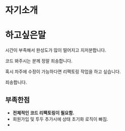 # 자기소개

# 하고싶은말

시간이 부족해서 완성도가 많이 떨어지고 지저분합니다.

코드 봐주시는 분께 정말 죄송합니다.

혹시 차주에 수정이 가능하다면 리팩토링 작업을 하고 싶습니다.

죄송합니다.

## 

## 부족한점 
* **전체적인 코드 리팩토링이 필요함.**
* 회원가입 및 투두 추가시에 상태 초기화 로직이 빠짐.
* 
